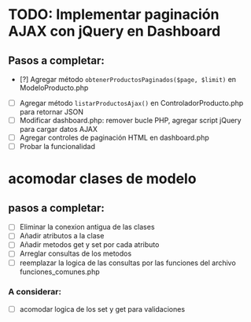 # TODO: Implementar paginación AJAX con jQuery en Dashboard

## Pasos a completar:

- [?] Agregar método `obtenerProductosPaginados($page, $limit)` en ModeloProducto.php
- [ ] Agregar método `listarProductosAjax()` en ControladorProducto.php para retornar JSON
- [ ] Modificar dashboard.php: remover bucle PHP, agregar script jQuery para cargar datos AJAX
- [ ] Agregar controles de paginación HTML en dashboard.php
- [ ] Probar la funcionalidad

# acomodar clases de modelo

## pasos a completar:
- [ ] Eliminar la conexion antigua de las clases
- [ ] Añadir atributos a la clase
- [ ] Añadir metodos get y set por cada atributo
- [ ] Arreglar consultas de los metodos
- [ ] reemplazar la logica de las consultas por las funciones del archivo funciones_comunes.php

### A considerar:
- [ ] acomodar logica de los set y get para validaciones